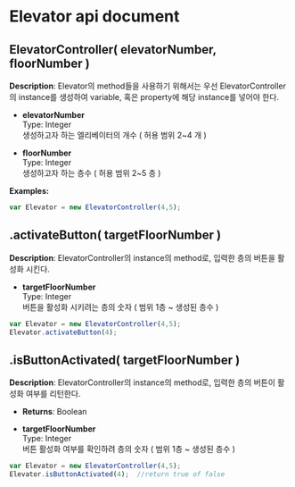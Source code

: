 # Elevator  api document  
    
## ElevatorController( elevatorNumber, floorNumber )
  
**Description**: Elevator의 method들을 사용하기 위해서는 우선 ElevatorController의 instance를 생성하여 variable, 혹은 property에 해당 instance를 넣어야 한다.  
  
- **elevatorNumber**    
Type: Integer    
생성하고자 하는 엘리베이터의 개수 ( 허용 범위 2~4 개 )  
  
- **floorNumber**    
Type: Integer    
생성하고자 하는 층수 ( 허용 범위 2~5 층 )  
    
    
**Examples:**  
```js  
var Elevator = new ElevatorController(4,5);  
```
  
## .activateButton( targetFloorNumber )  
  
**Description**: ElevatorController의 instance의 method로, 입력한 층의 버튼을 활성화 시킨다.
  
- **targetFloorNumber**    
Type: Integer    
버튼을 활성화 시키려는 층의 숫자 ( 범위 1층 ~ 생성된 층수 )  
 
```js  
var Elevator = new ElevatorController(4,5);  
Elevator.activateButton(4);  
```  
  
## .isButtonActivated( targetFloorNumber )  
  
**Description**: ElevatorController의 instance의 method로, 입력한 층의 버튼이 활성화 여부를 리턴한다.  
  
- **Returns**: Boolean  

- **targetFloorNumber**    
Type: Integer    
버튼 활성화 여부를 확인하려 층의 숫자 ( 범위 1층 ~ 생성된 층수 )  

```js  
var Elevator = new ElevatorController(4,5);  
Elevator.isButtonActivated(4);  //return true of false
  
```